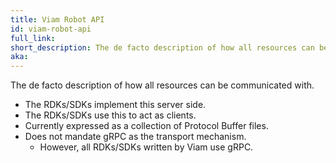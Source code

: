 ```yaml
---
title: Viam Robot API
id: viam-robot-api
full_link:
short_description: The de facto description of how all resources can be communicated with.
aka:
---
```


The de facto description of how all resources can be communicated with.

- The RDKs/SDKs implement this server side.
- The RDKs/SDKs use this to act as clients.
- Currently expressed as a collection of Protocol Buffer files.
- Does not mandate gRPC as the transport mechanism.
  - However, all RDKs/SDKs written by Viam use gRPC.

